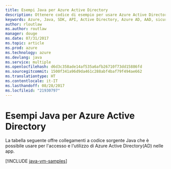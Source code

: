 ```yaml
---
title: Esempi Java per Azure Active Directory
description: Ottenere codice di esempio per usare Azure Active Directory dalle app Java.
keywords: Azure, Java, SDK, API, Active Directory, Azure AD, AAD, sicurezza, accesso, autenticazione, SSO, SAML
author: rloutlaw
ms.author: routlaw
manager: douge
ms.date: 07/31/2017
ms.topic: article
ms.prod: azure
ms.technology: azure
ms.devlang: java
ms.service: multiple
ms.openlocfilehash: d6d3c358ade14af535a6afb26710f73dd15886fd
ms.sourcegitcommit: 1500f341a96d9da461c288abf4baf79f494ae662
ms.translationtype: HT
ms.contentlocale: it-IT
ms.lasthandoff: 08/28/2017
ms.locfileid: "21930797"
---
```

# <a name="java-samples-for-azure-active-directory"></a>Esempi Java per Azure Active Directory

La tabella seguente offre collegamenti a codice sorgente Java che è possibile usare per l'accesso e l'utilizzo di Azure Active Directory(AD) nelle app.

[!INCLUDE [java-vm-samples](includes/java-aad-samples.md)]